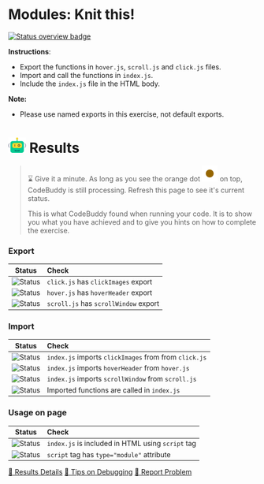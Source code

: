 # Modules: Knit this!
[![Status overview badge](../../blob/badges/.github/badges/main/badge.svg)](#-results)


**Instructions**:
* Export the functions in `hover.js`, `scroll.js` and `click.js` files. 
* Import and call the functions in `index.js`. 
* Include the `index.js` file in the HTML body.

**Note:**
* Please use named exports in this exercise, not default exports.

[//]: # (autograding info start)
# <img src="https://github.com/DCI-EdTech/autograding-setup/raw/main/assets/bot-large.svg" alt="" data-canonical-src="https://github.com/DCI-EdTech/autograding-setup/raw/main/assets/bot-large.svg" height="31" /> Results
> ⌛ Give it a minute. As long as you see the orange dot ![processing](https://raw.githubusercontent.com/DCI-EdTech/autograding-setup/main/assets/processing.svg) on top, CodeBuddy is still processing. Refresh this page to see it's current status.
>
> This is what CodeBuddy found when running your code. It is to show you what you have achieved and to give you hints on how to complete the exercise.


### Export

|                 Status                  | Check                                                                                    |
| :-------------------------------------: | :--------------------------------------------------------------------------------------- |
| ![Status](../../blob/badges/.github/badges/main/status0.svg) | `click.js` has `clickImages` export |
| ![Status](../../blob/badges/.github/badges/main/status1.svg) | `hover.js` has `hoverHeader` export |
| ![Status](../../blob/badges/.github/badges/main/status2.svg) | `scroll.js` has `scrollWindow` export |

### Import

|                 Status                  | Check                                                                                    |
| :-------------------------------------: | :--------------------------------------------------------------------------------------- |
| ![Status](../../blob/badges/.github/badges/main/status3.svg) | `index.js` imports `clickImages` from from `click.js` |
| ![Status](../../blob/badges/.github/badges/main/status4.svg) | `index.js` imports `hoverHeader` from `hover.js` |
| ![Status](../../blob/badges/.github/badges/main/status5.svg) | `index.js` imports `scrollWindow` from `scroll.js` |
| ![Status](../../blob/badges/.github/badges/main/status6.svg) | Imported functions are called in `index.js` |

### Usage on page

|                 Status                  | Check                                                                                    |
| :-------------------------------------: | :--------------------------------------------------------------------------------------- |
| ![Status](../../blob/badges/.github/badges/main/status7.svg) | `index.js` is included in HTML using `script` tag |
| ![Status](../../blob/badges/.github/badges/main/status8.svg) | `script` tag has `type="module"` attribute |



[🔬 Results Details](../../actions)
[🐞 Tips on Debugging](https://github.com/DCI-EdTech/autograding-setup/wiki/How-to-work-with-CodeBuddy)
[📢 Report Problem](https://docs.google.com/forms/d/e/1FAIpQLSfS8wPh6bCMTLF2wmjiE5_UhPiOEnubEwwPLN_M8zTCjx5qbg/viewform?usp=pp_url&entry.652569746=Browser-modules-basics)


[//]: # (autograding info end)